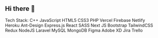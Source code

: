 ## Hi there 👋
 Tech Stack:
C++ JavaScript HTML5 CSS3 PHP Vercel Firebase Netlify Heroku Ant-Design Express.js React SASS Next JS Bootstrap TailwindCSS Redux NodeJS Laravel MySQL MongoDB Figma Adobe XD Jira Trello
<!--
**Nishat009/Nishat009** is a ✨ _special_ ✨ repository because its `README.md` (this file) appears on your GitHub profile.

Here are some ideas to get you started:

- 🔭 I’m currently working on ...
- 🌱 I’m currently learning ...
- 👯 I’m looking to collaborate on ...
- 🤔 I’m looking for help with ...
- 💬 Ask me about ...
- 📫 How to reach me: ...
- 😄 Pronouns: ...
- ⚡ Fun fact: ...
-->
